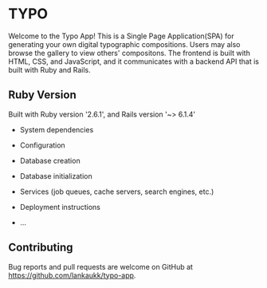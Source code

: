# TYPO

Welcome to the Typo App! This is a Single Page Application(SPA) for generating your own digital typographic compositions. Users may also browse the gallery to view others' compositons. The frontend is built with HTML, CSS, and JavaScript, and it communicates with a backend API that is built with Ruby and Rails.

## Ruby Version

Built with Ruby version '2.6.1', and Rails version '~> 6.1.4'

* System dependencies

* Configuration

* Database creation

* Database initialization

* Services (job queues, cache servers, search engines, etc.)

* Deployment instructions

* ...

## Contributing

Bug reports and pull requests are welcome on GitHub at https://github.com/lankaukk/typo-app.
